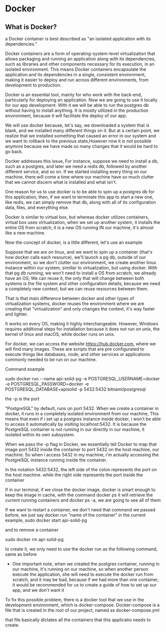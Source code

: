 # Docker

## What is Docker?

a Docker container is best described as "an isolated application with its dependencies."

Docker containers are a form of operating-system-level virtualization that allows packaging and running an application along with its dependencies, such as libraries and other components necessary for its execution, in an isolated environment. This means Docker containers encapsulate the application and its dependencies in a single, consistent environment, making it easier to deploy and run across different environments, from development to production.

Docker is an essential tool, mainly for who work with the back-end, particularly for deploying an application. Now we are
going to use it locally for our app development. With it we will be able to run the postgres db without having to
install anything. It is mostly utilized in the production environment, because it will facilitate the deploy of our app.

We will use docker because, let's say, we downloaded a system that is blank, and we installed many different things on it.
But at a certain point, we realize that we installed something that caused an error in our system and we want to rollback
to the previous state,However now it is not possible anymore because we have made so many changes that it would be hard to go back.

Docker addresses this issue, For instance, suppose we need to install a db, such as a postgres, and later we
need a redis db, followed by another different service, and so on. If we started installing every thing on our machine, there
will come a time where our machine have so much clutter that we cannot discern what is installed and what isn't.

One reason for us to use docker is to be able to spin up a postgres db for this application, then, if we want to terminate this app
to start a new one, like redis, we can simply remove that db, along with all of its configuration data, files, and everything else.

Docker is similar to virtual box, but whereas docker utilizes containers, virtual box uses virtualization,
when we set up another system, it installs the entire OS from scratch, it is a new OS running IN our machine, it's almost like 
a new machine. 

Now the concept of docker, is a little different, let's use an example

Suppose that we are on linux, and we want to spin up a container (that's how docker calls each resource), we'll launch a pg
db, outside of our environment, so we don't clutter our environment, we create another linux instance within our system,
simillar to virtualization, but using docker. With that pg db running, we won't need to install a OS from scratch, we
already have an OS; We can reuse it, the only that will change between both systems is the file system
and other configuration details, because we need a completely new context, but we can reuse resources  between them.

That is that main difference between docker and other types of virtualization systems, docker reuses the environment
where we are creating that "virtualization" and only changes the context, it's way faster and lighter.

It works on every OS, making it highly interchangeable. However, Windows requires additional steps for installation because
it does not run on unix, the kernel of linux and macOS, while docker runs on unix.

For docker, we can access the website https://hub.docker.com, where we will find many images. These are scripts that are
pre configurated to execute things like databases, node, and other services or applications commonly needed to be
run on our machine.

Command example

 sudo docker run --name api-solid-pg -e POSTGRESQL_USERNAME=docker -e POSTGRESQL_PASSWORD=docker -e POSTGRESQL_DATABASE=apisolid -p 5432:5432 bitnami/postgresql

 the -p is the port

 "PostgreSQL" by default, runs on port 5432. When we create a container in docker, it runs in a completely isolated environment
 from our machine, This means that even if i set up a postgres instance inside docker, i won't be able to access it automatically
 by visiting localhost:5432. It is because the PostgreSQL container is  not running in our directly in our machine, it isolated
 within its own subsystem.
 
 When we pass the -p flag in Docker, we essentially tell Docker to map that image port 5432 inside the container to port
5432 on the host machine, our machine.
So when i access 5432 in my machine, i'm actually accessing the PostgreSQL instance running inside the container.

In the notation 5432:5432, the left side of the colon represents the port on the host machine. while the right side represents
the port inside the container

If in our terminal, if we close the docker image, docker is smart enough to keep the image in cache,
with the command docker ps it will retrieve the current running containers and docker ps -a, we are going to see all of them

If we want to restart a container, we don't need that command we passed before, we just say docker run "name of the container"
in the current example, sudo docker start api-solid-pg

and to remove a container

sudo docker rm api-solid-pg

to create it, we only need to use the docker run as the following command, same as before 

* One important note, when we created the postgres container, running in our machine, it's running on our machine, so when another person execute the application, she will need to execute the docker run from scratch, and it may be bad, because
if  we had more than one container, it would be recommended for us to create a guide of how to set up our app, and we don't
want it

To fix this possible problem, there is a docker tool that we use in the development environment, which is docker-compose.
Docker-compose is a file that is created in the root of our project, named as docker-compose.yml

that file basically dictates all the containers that this applicatio needs to create.

